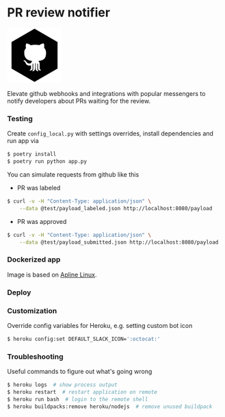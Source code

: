 # PR review notifier

![octobot](icon.png)

Elevate github webhooks and integrations with popular messengers to notify 
developers about PRs waiting for the review.

### Testing

Create `config_local.py` with settings overrides, install dependencies and run 
app via

```bash
$ poetry install
$ poetry run python app.py
```

You can simulate requests from github like this

* PR was labeled

```bash
$ curl -v -H "Content-Type: application/json" \
    --data @test/payload_labeled.json http://localhost:8080/payload
```

* PR was approved

```bash
$ curl -v -H "Content-Type: application/json" \
    --data @test/payload_submitted.json http://localhost:8080/payload
```

### Dockerized app

Image is based on [Apline Linux](https://alpinelinux.org/).


### Deploy



### Customization

Override config variables for Heroku, e.g. setting custom bot icon

```bash
$ heroku config:set DEFAULT_SLACK_ICON=':octocat:'
```

### Troubleshooting

Useful commands to figure out what's going wrong

```bash
$ heroku logs  # show process output
$ heroku restart  # restart application on remote
$ heroku run bash  # login to the remote shell
$ heroku buildpacks:remove heroku/nodejs  # remove unused buildpack
```
